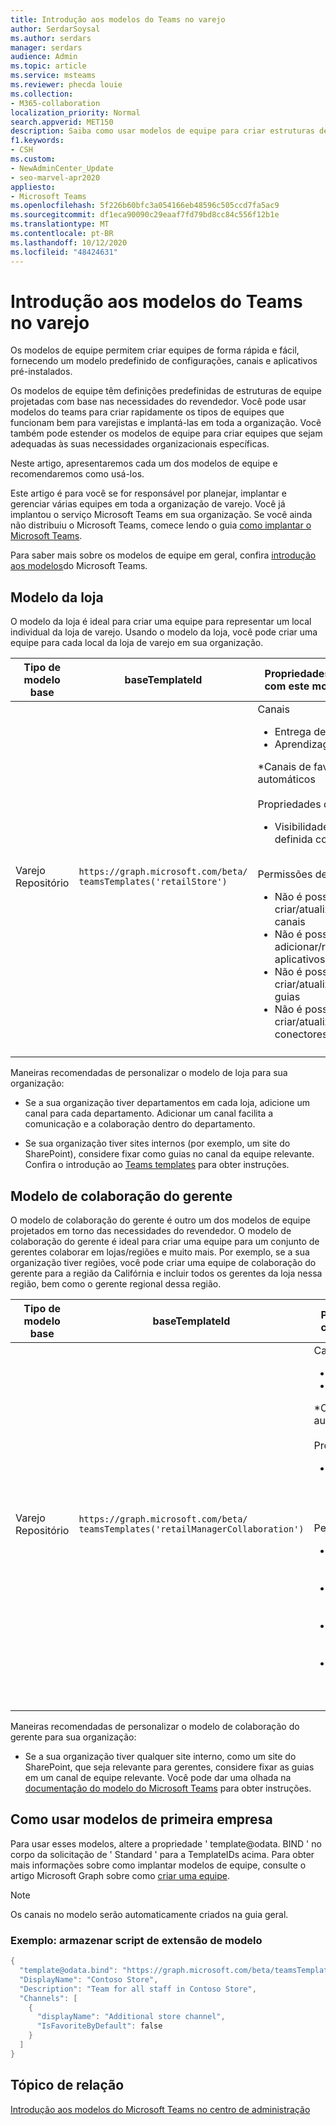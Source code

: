 ```yaml
---
title: Introdução aos modelos do Teams no varejo
author: SerdarSoysal
ms.author: serdars
manager: serdars
audience: Admin
ms.topic: article
ms.service: msteams
ms.reviewer: phecda louie
ms.collection:
- M365-collaboration
localization_priority: Normal
search.appverid: MET150
description: Saiba como usar modelos de equipe para criar estruturas de equipe projetadas para as necessidades do revendedor fornecendo configurações, canais e aplicativos pré-instalados predefinidos.
f1.keywords:
- CSH
ms.custom:
- NewAdminCenter_Update
- seo-marvel-apr2020
appliesto:
- Microsoft Teams
ms.openlocfilehash: 5f226b60bfc3a054166eb48596c505ccd7fa5ac9
ms.sourcegitcommit: df1eca90090c29eaaf7fd79bd8cc84c556f12b1e
ms.translationtype: MT
ms.contentlocale: pt-BR
ms.lasthandoff: 10/12/2020
ms.locfileid: "48424631"
---
```

# <a name="get-started-with-teams-templates-in-retail"></a>Introdução aos modelos do Teams no varejo

Os modelos de equipe permitem criar equipes de forma rápida e fácil, fornecendo um modelo predefinido de configurações, canais e aplicativos pré-instalados.

Os modelos de equipe têm definições predefinidas de estruturas de equipe projetadas com base nas necessidades do revendedor. Você pode usar modelos do teams para criar rapidamente os tipos de equipes que funcionam bem para varejistas e implantá-las em toda a organização. Você também pode estender os modelos de equipe para criar equipes que sejam adequadas às suas necessidades organizacionais específicas.

Neste artigo, apresentaremos cada um dos modelos de equipe e recomendaremos como usá-los.

Este artigo é para você se for responsável por planejar, implantar e gerenciar várias equipes em toda a organização de varejo. Você já implantou o serviço Microsoft Teams em sua organização. Se você ainda não distribuiu o Microsoft Teams, comece lendo o guia [como implantar o Microsoft Teams](How-to-roll-out-teams.md).

Para saber mais sobre os modelos de equipe em geral, confira [introdução aos modelos](get-started-with-teams-templates.md)do Microsoft Teams.

## <a name="store-template"></a>Modelo da loja

O modelo da loja é ideal para criar uma equipe para representar um local individual da loja de varejo. Usando o modelo da loja, você pode criar uma equipe para cada local da loja de varejo em sua organização.

| Tipo de modelo base | baseTemplateId | Propriedades que vêm com este modelo base |
| ------------------ | -------------- | ----------------------------------------------------- |
| Varejo <br>Repositório | `https://graph.microsoft.com/beta/`<br>`teamsTemplates('retailStore')`| Canais <ul><li>Entrega de turnos\*</li><li>Aprendizagem\*</li></ul>\*Canais de favoritos automáticos<br><br>Propriedades da equipe <ul><li>Visibilidade da equipe definida como Public</li></ul> <br>Permissões de membro <ul><li>Não é possível criar/atualizar/excluir canais </li><li>Não é possível adicionar/remover aplicativos </li><li>Não é possível criar/atualizar/remover guias</li><li>Não é possível criar/atualizar/remover conectores</li><ul>|
||||

Maneiras recomendadas de personalizar o modelo de loja para sua organização:

- Se a sua organização tiver departamentos em cada loja, adicione um canal para cada departamento. Adicionar um canal facilita a comunicação e a colaboração dentro do departamento.

- Se sua organização tiver sites internos (por exemplo, um site do SharePoint), considere fixar como guias no canal da equipe relevante. Confira o introdução ao [Teams templates](get-started-with-teams-templates.md) para obter instruções.

## <a name="manager-collaboration-template"></a>Modelo de colaboração do gerente

O modelo de colaboração do gerente é outro um dos modelos de equipe projetados em torno das necessidades do revendedor. O modelo de colaboração do gerente é ideal para criar uma equipe para um conjunto de gerentes colaborar em lojas/regiões e muito mais. Por exemplo, se a sua organização tiver regiões, você pode criar uma equipe de colaboração do gerente para a região da Califórnia e incluir todos os gerentes da loja nessa região, bem como o gerente regional dessa região.

| Tipo de modelo base | baseTemplateId | Propriedades que vêm com este modelo base |
| ------------------ | -------------- | ----------------------------------------------------- |
| Varejo <br>Repositório | `https://graph.microsoft.com/beta/`<br>`teamsTemplates('retailManagerCollaboration')`| Canais <ul><li>Operações\*</li><li>Aprendizagem\*</li></ul>\*Canais de favoritos automáticos<br><br>Propriedades da equipe <ul><li>Visibilidade da equipe definida como particular</li></ul> <br>Permissões de membro <ul><li>Pode criar/atualizar/excluir canais </li><li>Pode adicionar/remover aplicativos </li><li>Pode criar/atualizar/remover guias</li><li>Pode criar/atualizar/remover conectores</li><ul>|
||||

Maneiras recomendadas de personalizar o modelo de colaboração do gerente para sua organização:

- Se a sua organização tiver qualquer site interno, como um site do SharePoint, que seja relevante para gerentes, considere fixar as guias em um canal de equipe relevante. Você pode dar uma olhada na [documentação do modelo do Microsoft Teams](get-started-with-teams-templates.md) para obter instruções.

## <a name="how-to-use-first-party-templates"></a>Como usar modelos de primeira empresa

Para usar esses modelos, altere a propriedade ' template@odata. BIND ' no corpo da solicitação de ' Standard ' para a TemplateIDs acima.  Para obter mais informações sobre como implantar modelos de equipe, consulte o artigo Microsoft Graph sobre como [criar uma equipe](https://docs.microsoft.com/graph/api/team-post?view=graph-rest-beta).

> [!NOTE]
> Os canais no modelo serão automaticamente criados na guia geral.

### <a name="example-store-template-extension-script"></a>Exemplo: armazenar script de extensão de modelo

``` PowerShell
{
  "template@odata.bind": "https://graph.microsoft.com/beta/teamsTemplates('retailStore')",
  "DisplayName": "Contoso Store",
  "Description": "Team for all staff in Contoso Store",
  "Channels": [
    {
      "displayName": "Additional store channel",
      "IsFavoriteByDefault": false
    }
  ]
}
```
## <a name="relate-topic"></a>Tópico de relação

[Introdução aos modelos do Microsoft Teams no centro de administração](get-started-with-teams-templates-in-the-admin-console.md)
